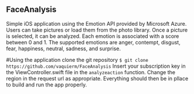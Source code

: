 ## FaceAnalysis
Simple iOS application using the Emotion API provided by Microsoft Azure.
Users can take pictures or load them from the photo library.
Once a picture is selected, it can be analyzed. Each emotion is associated with a score between 0 and 1.
The supported emotions are anger, contempt, disgust, fear, happiness, neutral, sadness, and surprise.

#Using the application
clone the git repository
`$ git clone https://github.com/vaquierm/FaceAnalysis`
Insert your subscription key in the ViewController.swift file in the `analyzeaction` function.
Change the region in the request url as appropriate.
Everything should then be in pllace to build and run the app properly.
